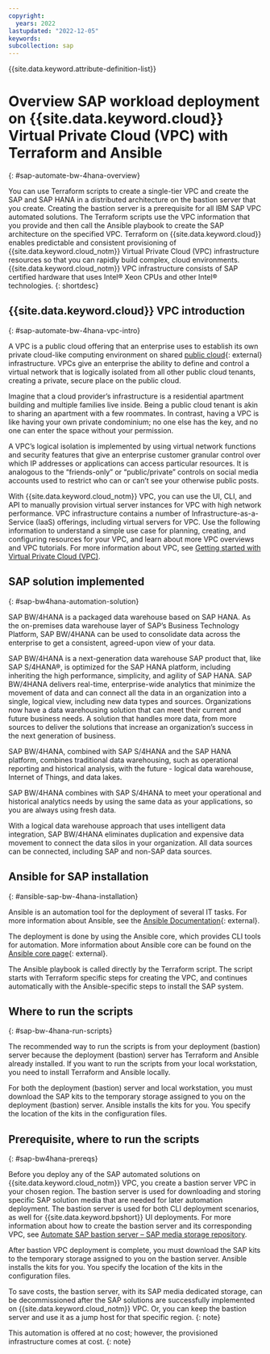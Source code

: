 ```yaml
---
copyright:
  years: 2022
lastupdated: "2022-12-05"
keywords:
subcollection: sap
---
```


{{site.data.keyword.attribute-definition-list}}


# Overview SAP workload deployment on {{site.data.keyword.cloud}} Virtual Private Cloud (VPC) with Terraform and Ansible
{: #sap-automate-bw-4hana-overview}

You can use Terraform scripts to create a single-tier VPC and create the SAP and SAP HANA in a distributed architecture on the bastion server that you create. Creating the bastion server is a prerequisite for all IBM SAP VPC automated solutions. The Terraform scripts use the VPC information that you provide and then call the Ansible playbook to create the SAP architecture on the specified VPC. Terraform on {{site.data.keyword.cloud}} enables predictable and consistent provisioning of {{site.data.keyword.cloud_notm}} Virtual Private Cloud (VPC) infrastructure resources so that you can rapidly build complex, cloud environments. {{site.data.keyword.cloud_notm}} VPC infrastructure consists of SAP certified hardware that uses Intel&reg; Xeon CPUs and other Intel&reg; technologies.
{: shortdesc}

## {{site.data.keyword.cloud}} VPC introduction
{: #sap-automate-bw-4hana-vpc-intro}

A VPC is a public cloud offering that an enterprise uses to establish its own private cloud-like computing environment on shared [public cloud](https://www.ibm.com/cloud){: external} infrastructure. VPCs give an enterprise the ability to define and control a virtual network that is logically isolated from all other public cloud tenants, creating a private, secure place on the public cloud.

Imagine that a cloud provider’s infrastructure is a residential apartment building and multiple families live inside. Being a public cloud tenant is akin to sharing an apartment with a few roommates. In contrast, having a VPC is like having your own private condominium; no one else has the key, and no one can enter the space without your permission.

A VPC’s logical isolation is implemented by using virtual network functions and security features that give an enterprise customer granular control over which IP addresses or applications can access particular resources. It is analogous to the “friends-only” or “public/private” controls on social media accounts used to restrict who can or can’t see your otherwise public posts.

With {{site.data.keyword.cloud_notm}} VPC, you can use the UI, CLI, and API to manually provision virtual server instances for VPC with high network performance. VPC infrastructure contains a number of Infrastructure-as-a-Service (IaaS) offerings, including virtual servers for VPC. Use the following information to understand a simple use case for planning, creating, and configuring resources for your VPC, and learn about more VPC overviews and VPC tutorials. For more information about VPC, see [Getting started with Virtual Private Cloud (VPC)](/docs/vpc?topic=vpc-getting-started).

## SAP solution implemented
{: #sap-bw4hana-automation-solution}

SAP BW/4HANA is a packaged data warehouse based on SAP HANA. As the on-premises data warehouse layer of SAP’s Business Technology Platform, SAP BW/4HANA can be used to consolidate data across the enterprise to get a consistent, agreed-upon view of your data.

SAP BW/4HANA is a next-generation data warehouse SAP product that, like SAP S/4HANA&reg;, is optimized for the SAP HANA platform, including inheriting the high performance, simplicity, and agility of SAP HANA. SAP BW/4HANA delivers real-time, enterprise-wide analytics that minimize the movement of data and can connect all the data in an organization into a single, logical view, including new data types and sources. Organizations now have a data warehousing solution that can meet their current and future business needs. A solution that handles more data, from more sources to deliver the solutions that increase an organization’s success in the next generation of business.

SAP BW/4HANA, combined with SAP S/4HANA and the SAP HANA platform, combines traditional data warehousing, such as operational reporting and historical analysis, with the future  - logical data warehouse, Internet of Things, and data lakes.

SAP BW/4HANA combines with SAP S/4HANA to meet your operational and historical analytics needs by using the same data as your applications, so you are always using fresh data.

With a logical data warehouse approach that uses intelligent data integration, SAP BW/4HANA eliminates duplication and expensive data movement to connect the data silos in your organization. All data sources can be connected, including SAP and non-SAP data sources.

## Ansible for SAP installation
{: #ansible-sap-bw-4hana-installation}

Ansible is an automation tool for the deployment of several IT tasks. For more information about Ansible, see the [Ansible Documentation](https://docs.ansible.com/ansible/latest/index.html){: external}.

The deployment is done by using the Ansible core, which provides CLI tools for automation. More information about Ansible core can be found on the [Ansible core page](https://docs.ansible.com/ansible-core/devel/index.html){: external}.

The Ansible playbook is called directly by the Terraform script. The script starts with Terraform specific steps for creating the VPC, and continues automatically with the Ansible-specific steps to install the SAP system.

## Where to run the scripts
{: #sap-bw-4hana-run-scripts}

The recommended way to run the scripts is from your deployment (bastion) server because the deployment (bastion) server has Terraform and Ansible already installed. If you want to run the scripts from your local workstation, you need to install Terraform and Ansible locally.

For both the deployment (bastion) server and local workstation, you must download the SAP kits to the temporary storage assigned to you on the deployment (bastion) server. Ansible installs the kits for you. You specify the location of the kits in the configuration files.

## Prerequisite, where to run the scripts
{: #sap-bw4hana-prereqs}

Before you deploy any of the SAP automated solutions on {{site.data.keyword.cloud_notm}} VPC, you create a bastion server VPC in your chosen region. The bastion server is used for downloading and storing specific SAP solution media that are needed for later automation deployment. The bastion server is used for both CLI deployment scenarios, as well for {{site.data.keyword.bpshort}} UI deployments. For more information about how to create the bastion server and its corresponding VPC, see [Automate SAP bastion server – SAP media storage repository](/docs/sap?topic=sap-sap-bastion-server).

After bastion VPC deployment is complete, you must download the SAP kits to the temporary storage assigned to you on the bastion server. Ansible installs the kits for you. You specify the location of the kits in the configuration files.

To save costs, the bastion server, with its SAP media dedicated storage, can be decommissioned after the SAP solutions are successfully implemented on {{site.data.keyword.cloud_notm}} VPC. Or, you can keep the bastion server and use it as a jump host for that specific region.
{: note}

This automation is offered at no cost; however, the provisioned infrastructure comes at cost.
{: note}
